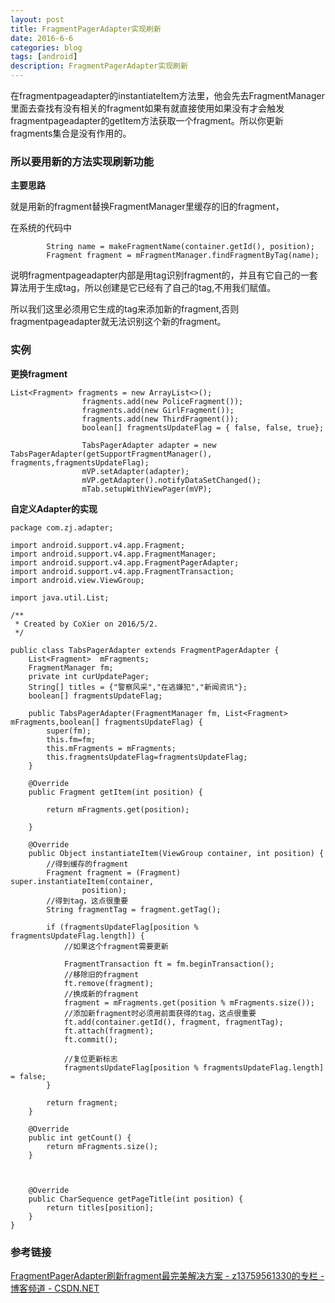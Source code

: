 ```yaml
---
layout: post
title: FragmentPagerAdapter实现刷新
date: 2016-6-6
categories: blog
tags: [android]
description: FragmentPagerAdapter实现刷新
---
```


在fragmentpageadapter的instantiateItem方法里，他会先去FragmentManager里面去查找有没有相关的fragment如果有就直接使用如果没有才会触发fragmentpageadapter的getItem方法获取一个fragment。所以你更新fragments集合是没有作用的。


### 所以要用新的方法实现刷新功能 

**主要思路**   

就是用新的fragment替换FragmentManager里缓存的旧的fragment，

在系统的代码中     

```
        String name = makeFragmentName(container.getId(), position);
        Fragment fragment = mFragmentManager.findFragmentByTag(name);
```


   说明fragmentpageadapter内部是用tag识别fragment的，并且有它自己的一套算法用于生成tag，所以创建是它已经有了自己的tag,不用我们赋值。 

所以我们这里必须用它生成的tag来添加新的fragment,否则fragmentpageadapter就无法识别这个新的fragment。



### 实例 


**更换fragment**

```
List<Fragment> fragments = new ArrayList<>();
                fragments.add(new PoliceFragment());
                fragments.add(new GirlFragment());
                fragments.add(new ThirdFragment());
                boolean[] fragmentsUpdateFlag = { false, false, true};

                TabsPagerAdapter adapter = new TabsPagerAdapter(getSupportFragmentManager(), fragments,fragmentsUpdateFlag);
                mVP.setAdapter(adapter);
                mVP.getAdapter().notifyDataSetChanged();
                mTab.setupWithViewPager(mVP);
```

**自定义Adapter的实现**


```
package com.zj.adapter;

import android.support.v4.app.Fragment;
import android.support.v4.app.FragmentManager;
import android.support.v4.app.FragmentPagerAdapter;
import android.support.v4.app.FragmentTransaction;
import android.view.ViewGroup;

import java.util.List;

/**
 * Created by CoXier on 2016/5/2.
 */

public class TabsPagerAdapter extends FragmentPagerAdapter {
    List<Fragment>  mFragments;
    FragmentManager fm;
    private int curUpdatePager;
    String[] titles = {"警察风采","在逃嫌犯","新闻资讯"};
    boolean[] fragmentsUpdateFlag;

    public TabsPagerAdapter(FragmentManager fm, List<Fragment> mFragments,boolean[] fragmentsUpdateFlag) {
        super(fm);
        this.fm=fm;
        this.mFragments = mFragments;
        this.fragmentsUpdateFlag=fragmentsUpdateFlag;
    }

    @Override
    public Fragment getItem(int position) {

        return mFragments.get(position);

    }

    @Override
    public Object instantiateItem(ViewGroup container, int position) {
        //得到缓存的fragment
        Fragment fragment = (Fragment) super.instantiateItem(container,
                position);
        //得到tag，这点很重要
        String fragmentTag = fragment.getTag();

        if (fragmentsUpdateFlag[position % fragmentsUpdateFlag.length]) {
            //如果这个fragment需要更新

            FragmentTransaction ft = fm.beginTransaction();
            //移除旧的fragment
            ft.remove(fragment);
            //换成新的fragment
            fragment = mFragments.get(position % mFragments.size());
            //添加新fragment时必须用前面获得的tag，这点很重要
            ft.add(container.getId(), fragment, fragmentTag);
            ft.attach(fragment);
            ft.commit();

            //复位更新标志
            fragmentsUpdateFlag[position % fragmentsUpdateFlag.length] = false;
        }

        return fragment;
    }

    @Override
    public int getCount() {
        return mFragments.size();
    }



    @Override
    public CharSequence getPageTitle(int position) {
        return titles[position];
    }
}
```


### 参考链接

[FragmentPagerAdapter刷新fragment最完美解决方案 - z13759561330的专栏 - 博客频道 - CSDN.NET](http://blog.csdn.net/z13759561330/article/details/40737381)